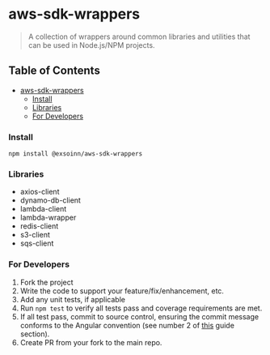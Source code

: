 # aws-sdk-wrappers
> A collection of wrappers around common libraries and utilities that can be used in Node.js/NPM projects.

<!-- TOC titleSize:2 tabSpaces:2 depthFrom:1 depthTo:6 withLinks:1 updateOnSave:1 orderedList:0 skip:0 title:1 charForUnorderedList:* -->
## Table of Contents
* [aws-sdk-wrappers](#aws-sdk-wrappers)
    * [Install](#install)
    * [Libraries](#libraries)
    * [For Developers](#for-developers)
<!-- /TOC -->

### Install
```shell
npm install @exsoinn/aws-sdk-wrappers
```

### Libraries
- axios-client
- dynamo-db-client
- lambda-client
- lambda-wrapper
- redis-client
- s3-client
- sqs-client

### For Developers
1. Fork the project
2. Write the code to support your feature/fix/enhancement, etc.
3. Add any unit tests, if applicable
4. Run `npm test` to verify all tests pass and coverage requirements are met.
5. If all test pass, commit to source control, ensuring the commit message conforms to the Angular convention (see number 2 of [this](https://git.showtimeanytime.com/projects/MDICK/repos/node-js-ci-cd/browse#pre-requisites) guide section).
6. Create PR from your fork to the main repo.

